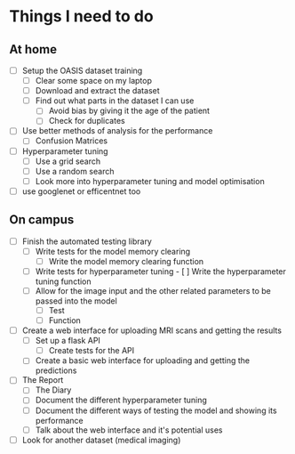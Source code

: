 # Things I need to do

## At home

- [ ] Setup the OASIS dataset training
  - [ ] Clear some space on my laptop 
  - [ ] Download and extract the dataset
  - [ ] Find out what parts in the dataset I can use
    - [ ] Avoid bias by giving it the age of the patient
    - [ ] Check for duplicates
- [ ] Use better methods of analysis for the performance
  - [ ] Confusion Matrices
- [ ] Hyperparameter tuning
	- [ ] Use a grid search
	- [ ] Use a random search
	- [ ] Look more into hyperparameter tuning and model optimisation
- [ ] use googlenet or efficentnet too

## On campus

- [ ] Finish the automated testing library
  - [ ] Write tests for the model memory clearing
    - [ ] Write the model memory clearing function
  - [ ] Write tests for hyperparameter tuning
		- [ ] Write the hyperparameter tuning function
  - [ ] Allow for the image input and the other related parameters to be passed into the model
    - [ ] Test
    - [ ] Function
- [ ] Create a web interface for uploading MRI scans and getting the results
  - [ ] Set up a flask API
    - [ ] Create tests for the API
  - [ ] Create a basic web interface for uploading and getting the predictions
- [ ] The Report
  - [ ] The Diary
  - [ ] Document the different hyperparameter tuning
  - [ ] Document the different ways of testing the model and showing its performance
  - [ ] Talk about the web interface and it's potential uses
- [ ] Look for another dataset (medical imaging)